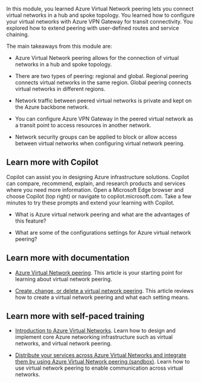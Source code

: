In this module, you learned Azure Virtual Network peering lets you connect virtual networks in a hub and spoke topology. You learned how to configure your virtual networks with Azure VPN Gateway for transit connectivity. You explored how to extend peering with user-defined routes and service chaining.

The main takeaways from this module are:
- Azure Virtual Network peering allows for the connection of virtual networks in a hub and spoke topology.

- There are two types of peering: regional and global. Regional peering connects virtual networks in the same region. Global peering connects virtual networks in different regions. 

- Network traffic between peered virtual networks is private and kept on the Azure backbone network.

- You can configure Azure VPN Gateway in the peered virtual network as a transit point to access resources in another network.

- Network security groups can be applied to block or allow access between virtual networks when configuring virtual network peering.

## Learn more with Copilot
Copilot can assist you in designing Azure infrastructure solutions. Copilot can compare, recommend, explain, and research products and services where you need more information. Open a Microsoft Edge browser and choose Copilot (top right) or navigate to copilot.microsoft.com. Take a few minutes to try these prompts and extend your learning with Copilot.

- What is Azure virtual network peering and what are the advantages of this feature?

- What are some of the configurations settings for Azure virtual network peering?

## Learn more with documentation

- [Azure Virtual Network peering](/azure/virtual-network/virtual-network-peering-overview). This article is your starting point for learning about virtual network peering. 

- [Create, change, or delete a virtual network peering](/azure/virtual-network/virtual-network-manage-peering?tabs=peering-portal). This article reviews how to create a virtual network peering and what each setting means. 

## Learn more with self-paced training

- [Introduction to Azure Virtual Networks](/training/modules/introduction-to-azure-virtual-networks/). Learn how to design and implement core Azure networking infrastructure such as virtual networks, and virtual network peering.

- [Distribute your services across Azure Virtual Networks and integrate them by using Azure Virtual Network peering (sandbox)](/training/modules/integrate-vnets-with-vnet-peering/). Learn how to use virtual network peering to enable communication across virtual networks.